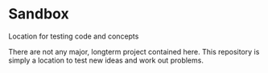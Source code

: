 # Sandbox
Location for testing code and concepts

There are not any major, longterm project contained here. This repository is simply a location to test new ideas and work out problems.
